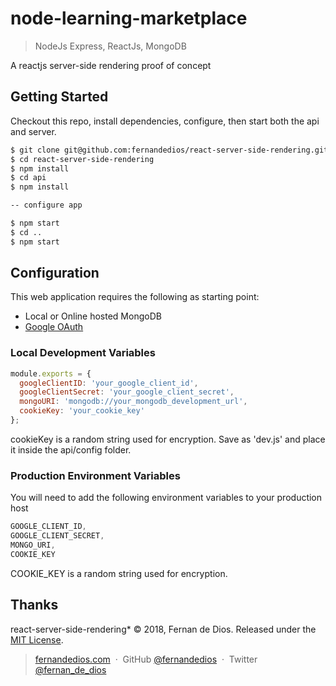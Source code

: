 node-learning-marketplace
=========

> NodeJs Express, ReactJs, MongoDB

A reactjs server-side rendering proof of concept

Getting Started
------------

Checkout this repo, install dependencies, configure, then start both the api and server.

```bash
$ git clone git@github.com:fernandedios/react-server-side-rendering.git
$ cd react-server-side-rendering
$ npm install
$ cd api
$ npm install

-- configure app

$ npm start
$ cd ..
$ npm start
```

Configuration
------------

This web application requires the following as starting point:
- Local or Online hosted MongoDB
- [Google OAuth]

### Local Development Variables
```js
module.exports = {
  googleClientID: 'your_google_client_id',
  googleClientSecret: 'your_google_client_secret',
  mongoURI: 'mongodb://your_mongodb_development_url',
  cookieKey: 'your_cookie_key'
};
```
cookieKey is a random string used for encryption.
Save as 'dev.js' and place it inside the api/config folder.

### Production Environment Variables
You will need to add the following environment variables to your production host

```js
GOOGLE_CLIENT_ID,
GOOGLE_CLIENT_SECRET,
MONGO_URI,
COOKIE_KEY
```

COOKIE_KEY is a random string used for encryption.

Thanks
------

react-server-side-rendering* © 2018, Fernan de Dios. Released under the [MIT License].<br>

> [fernandedios.com](http://fernandedios.com) &nbsp;&middot;&nbsp;
> GitHub [@fernandedios](https://github.com/fernandedios) &nbsp;&middot;&nbsp;
> Twitter [@fernan_de_dios](https://twitter.com/fernan_de_dios)

[MIT License]: http://mit-license.org/
[Google OAuth]: https://console.developers.google.com/apis/library
